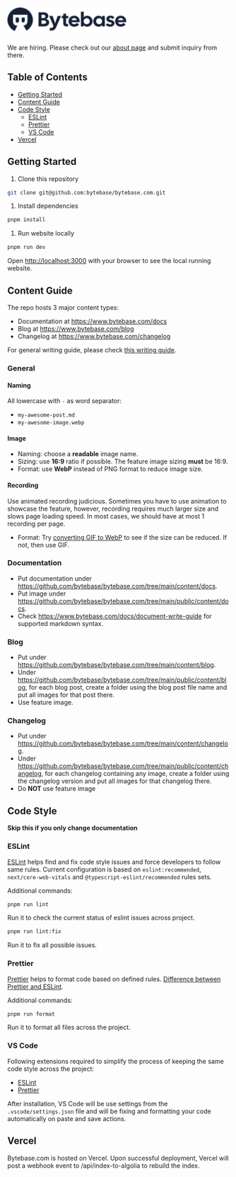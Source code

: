 # <a href="https://www.bytebase.com"><img alt="Bytebase" src="https://raw.githubusercontent.com/bytebase/bytebase.com/main/public/images/logo-full.svg" height="56px" /></a>

We are hiring. Please check out our [about page](https://www.bytebase.com/about) and submit inquiry from there.

## Table of Contents

- [Getting Started](#getting-started)
- [Content Guide](#content-guide)
- [Code Style](#code-style)
  - [ESLint](#eslint)
  - [Prettier](#prettier)
  - [VS Code](#vs-code)
- [Vercel](#vercel)

## Getting Started

1. Clone this repository

```bash
git clone git@github.com:bytebase/bytebase.com.git
```

1. Install dependencies

```bash
pnpm install
```

1. Run website locally

```bash
pnpm run dev
```

Open [http://localhost:3000](http://localhost:3000) with your browser to see the local running website.

## Content Guide

The repo hosts 3 major content types:

- Documentation at https://www.bytebase.com/docs
- Blog at https://www.bytebase.com/blog
- Changelog at https://www.bytebase.com/changelog

For general writing guide, please check [this writing guide](https://github.com/bytebase/bytebase/blob/main/docs/writing-guide.md).

### General

#### Naming

All lowercase with `-` as word separator:

- `my-awesome-post.md`
- `my-awesome-image.webp`

#### Image

- Naming: choose a **readable** image name.
- Sizing: use **16:9** ratio if possible. The feature image sizing **must** be 16:9.
- Format: use **WebP** instead of PNG format to reduce image size.

#### Recording

Use animated recording judicious. Sometimes you have to use animation to showcase the feature, however, recording requires much larger size and slows page loading speed. In most cases, we should have at most 1 recording per page.

- Format: Try [converting GIF to WebP](https://ezgif.com/gif-to-webp/) to see if the size can be reduced. If not, then use GIF.

### Documentation

- Put documentation under https://github.com/bytebase/bytebase.com/tree/main/content/docs.
- Put image under https://github.com/bytebase/bytebase.com/tree/main/public/content/docs.
- Check https://www.bytebase.com/docs/document-write-guide for supported markdown syntax.

### Blog

- Put under https://github.com/bytebase/bytebase.com/tree/main/content/blog.
- Under https://github.com/bytebase/bytebase.com/tree/main/public/content/blog, for each blog post, create a folder using the blog post file name and put all images for that post there.
- Use feature image.

### Changelog

- Put under https://github.com/bytebase/bytebase.com/tree/main/content/changelog.
- Under https://github.com/bytebase/bytebase.com/tree/main/public/content/changelog, for each changelog containing any image, create a folder using the changelog version and put all images for that changelog there.
- Do **NOT** use feature image

## Code Style

**Skip this if you only change documentation**

### ESLint

[ESLint](https://eslint.org/) helps find and fix code style issues and force developers to follow same rules. Current configuration is based on `eslint:recommended`, `next/core-web-vitals` and `@typescript-eslint/recommended` rules sets.

Additional commands:

```bash
pnpm run lint
```

Run it to check the current status of eslint issues across project.

```bash
pnpm run lint:fix
```

Run it to fix all possible issues.

### Prettier

[Prettier](https://prettier.io/) helps to format code based on defined rules. [Difference between Prettier and ESLint](https://prettier.io/docs/en/comparison.html).

Additional commands:

```bash
pnpm run format
```

Run it to format all files across the project.

### VS Code

Following extensions required to simplify the process of keeping the same code style across the project:

- [ESLint](https://marketplace.visualstudio.com/items?itemName=dbaeumer.vscode-eslint)
- [Prettier](https://marketplace.visualstudio.com/items?itemName=esbenp.prettier-vscode)

After installation, VS Code will be use settings from the `.vscode/settings.json` file and will be fixing and formatting your code automatically on paste and save actions.

## Vercel

Bytebase.com is hosted on Vercel. Upon successful deployment, Vercel will post a webhook event to /api/index-to-algolia to rebuild the index.
